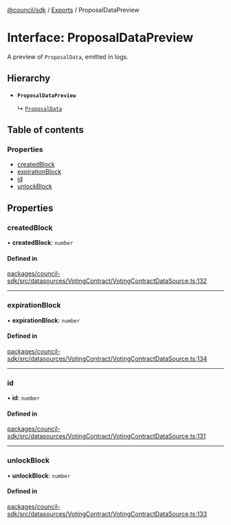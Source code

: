 [@council/sdk](../README.md) / [Exports](../modules.md) / ProposalDataPreview

# Interface: ProposalDataPreview

A preview of `ProposalData`, emitted in logs.

## Hierarchy

- **`ProposalDataPreview`**

  ↳ [`ProposalData`](ProposalData.md)

## Table of contents

### Properties

- [createdBlock](ProposalDataPreview.md#createdblock)
- [expirationBlock](ProposalDataPreview.md#expirationblock)
- [id](ProposalDataPreview.md#id)
- [unlockBlock](ProposalDataPreview.md#unlockblock)

## Properties

### createdBlock

• **createdBlock**: `number`

#### Defined in

[packages/council-sdk/src/datasources/VotingContract/VotingContractDataSource.ts:132](https://github.com/element-fi/council-monorepo/blob/1bac428/packages/council-sdk/src/datasources/VotingContract/VotingContractDataSource.ts#L132)

___

### expirationBlock

• **expirationBlock**: `number`

#### Defined in

[packages/council-sdk/src/datasources/VotingContract/VotingContractDataSource.ts:134](https://github.com/element-fi/council-monorepo/blob/1bac428/packages/council-sdk/src/datasources/VotingContract/VotingContractDataSource.ts#L134)

___

### id

• **id**: `number`

#### Defined in

[packages/council-sdk/src/datasources/VotingContract/VotingContractDataSource.ts:131](https://github.com/element-fi/council-monorepo/blob/1bac428/packages/council-sdk/src/datasources/VotingContract/VotingContractDataSource.ts#L131)

___

### unlockBlock

• **unlockBlock**: `number`

#### Defined in

[packages/council-sdk/src/datasources/VotingContract/VotingContractDataSource.ts:133](https://github.com/element-fi/council-monorepo/blob/1bac428/packages/council-sdk/src/datasources/VotingContract/VotingContractDataSource.ts#L133)
